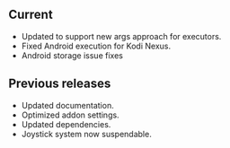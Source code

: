 ## Current
- Updated to support new args approach for executors.
- Fixed Android execution for Kodi Nexus.
- Android storage issue fixes
  
## Previous releases
- Updated documentation.
- Optimized addon settings.
- Updated dependencies.
- Joystick system now suspendable.